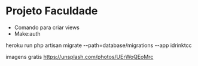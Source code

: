 # Projeto Faculdade
* Comando para criar views
* Make:auth

heroku run php artisan migrate --path=database/migrations --app idrinktcc

imagens gratis
https://unsplash.com/photos/UErWoQEoMrc
